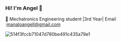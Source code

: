 ### Hi! I'm Angel 👋

🔭 Mechatronics Engineering student |3rd Year| Email :manaloangell@gmail.com

![514f3fccb71047d780be491c435a79e1](https://github.com/manaloanghell/manaloanghell/assets/157549014/e2ab85a8-7374-4997-b139-e97fba086db3)


